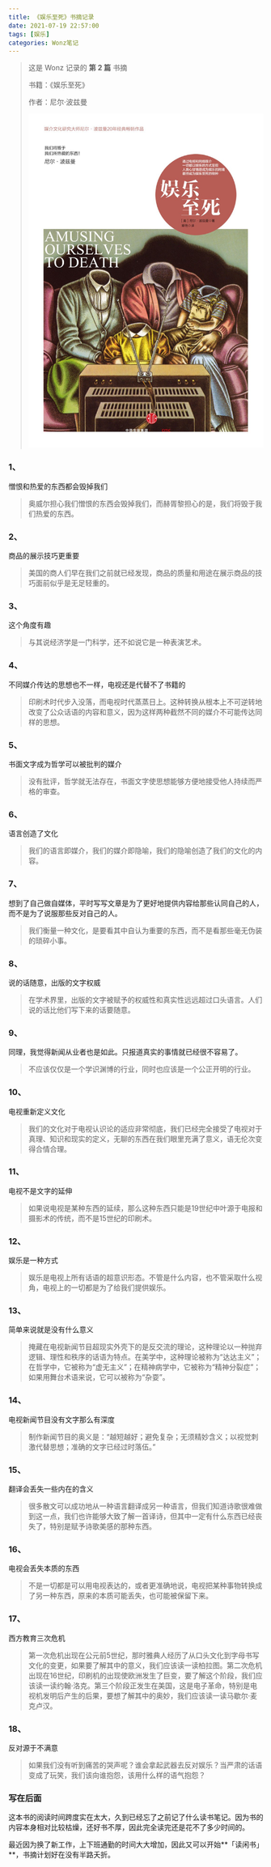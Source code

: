 ```yaml
---
title: 《娱乐至死》书摘记录
date: 2021-07-19 22:57:00
tags: [娱乐]
categories: Wonz笔记
---
```


> 这是 Wonz 记录的 **第 2 篇** 书摘
>
> 书籍：《娱乐至死》
>
> 作者：尼尔·波兹曼
>
> ![](https://raw.githubusercontent.com/Wonz5130/My-Private-ImgHost/master/img/s28048575.jpeg)

<!--more-->

### 1、

憎恨和热爱的东西都会毁掉我们

> 奥威尔担心我们憎恨的东西会毁掉我们，而赫胥黎担心的是，我们将毁于我们热爱的东西。

### 2、

商品的展示技巧更重要

> 美国的商人们早在我们之前就已经发现，商品的质量和用途在展示商品的技巧面前似乎是无足轻重的。

### 3、

这个角度有趣

> 与其说经济学是一门科学，还不如说它是一种表演艺术。

### 4、

不同媒介传达的思想也不一样，电视还是代替不了书籍的

> 印刷术时代步入没落，而电视时代蒸蒸日上。这种转换从根本上不可逆转地改变了公众话语的内容和意义，因为这样两种截然不同的媒介不可能传达同样的思想。

### 5、

书面文字成为哲学可以被批判的媒介

> 没有批评，哲学就无法存在，书面文字使思想能够方便地接受他人持续而严格的审查。

### 6、

语言创造了文化

> 我们的语言即媒介，我们的媒介即隐喻，我们的隐喻创造了我们的文化的内容。

### 7、

想到了自己做自媒体，平时写写文章是为了更好地提供内容给那些认同自己的人，而不是为了说服那些反对自己的人。

> 我们衡量一种文化，是要看其中自认为重要的东西，而不是看那些毫无伪装的琐碎小事。

### 8、

说的话随意，出版的文字权威

> 在学术界里，出版的文字被赋予的权威性和真实性远远超过口头语言。人们说的话比他们写下来的话要随意。

### 9、

同理，我觉得新闻从业者也是如此。只报道真实的事情就已经很不容易了。

> 不应该仅仅是一个学识渊博的行业，同时也应该是一个公正开明的行业。

### 10、

电视重新定义文化

> 我们的文化对于电视认识论的适应非常彻底，我们已经完全接受了电视对于真理、知识和现实的定义，无聊的东西在我们眼里充满了意义，语无伦次变得合情合理。

### 11、

电视不是文字的延伸

> 如果说电视是某种东西的延续，那么这种东西只能是19世纪中叶源于电报和摄影术的传统，而不是15世纪的印刷术。

### 12、

娱乐是一种方式

> 娱乐是电视上所有话语的超意识形态。不管是什么内容，也不管采取什么视角，电视上的一切都是为了给我们提供娱乐。

### 13、

简单来说就是没有什么意义

> 掩藏在电视新闻节目超现实外壳下的是反交流的理论，这种理论以一种抛弃逻辑、理性和秩序的话语为特点。在美学中，这种理论被称为“达达主义”；在哲学中，它被称为“虚无主义”；在精神病学中，它被称为“精神分裂症”；如果用舞台术语来说，它可以被称为“杂耍”。

### 14、

电视新闻节目没有文字那么有深度

> 制作新闻节目的奥义是：“越短越好；避免复杂；无须精妙含义；以视觉刺激代替思想；准确的文字已经过时落伍。”

### 15、

翻译会丢失一些内在的含义

> 很多散文可以成功地从一种语言翻译成另一种语言，但我们知道诗歌很难做到这一点，我们也许能够大致了解一首译诗，但其中一定有什么东西已经丧失了，特别是赋予诗歌美感的那种东西。

### 16、

电视会丢失本质的东西

> 不是一切都是可以用电视表达的，或者更准确地说，电视把某种事物转换成了另一种东西，原来的本质可能丢失，也可能被保留下来。

### 17、

西方教育三次危机

> 第一次危机出现在公元前5世纪，那时雅典人经历了从口头文化到字母书写文化的变更，如果要了解其中的意义，我们应该读一读柏拉图。第二次危机出现在16世纪，印刷机的出现使欧洲发生了巨变，要了解这个阶段，我们应该读一读约翰·洛克。第三个阶段正发生在美国，这是电子革命，特别是电视机发明后产生的后果，要想了解其中的奥妙，我们应该读一读马歇尔·麦克卢汉。

### 18、 

反对源于不满意

> 如果我们没有听到痛苦的哭声呢？谁会拿起武器去反对娱乐？当严肃的话语变成了玩笑，我们该向谁抱怨，该用什么样的语气抱怨？

### 写在后面

这本书的阅读时间跨度实在太大，久到已经忘了之前记了什么读书笔记。因为书的内容本身相对比较枯燥，还好书不厚，因此完全读完还是花不了多少时间的。

最近因为换了新工作，上下班通勤的时间大大增加，因此又可以开始**「读闲书」**，书摘计划好在没有半路夭折。
